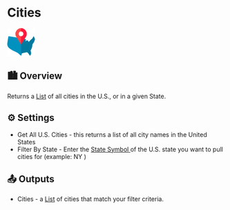 # Cities

![Generate a list of U.S. cities.](../../.gitbook/assets/city_data.png)

## 🏙 Overview

Returns a [List](../../getting_started/variables.md#lists) of all cities in the U.S., or in a given State.

## ⚙ Settings

* Get All U.S. Cities - this returns a list of all city names in the United States
* Filter By State - Enter the [State Symbol ](https://www.bls.gov/cew/cewedr10.htm)of the U.S. state you want to pull cities for \(example: NY \)

## 📤 Outputs

* Cities - a [List](../../getting_started/variables.md#lists) of cities that match your filter criteria. 


